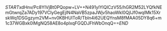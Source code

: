 $START$xdHnv/Pc8YIVjBt0PQopw+LV++N491ylYlQlCzV55/hGR2M52LYQfkNEmGtwrqZa7ADy197VClyGegEjlN4NaVB5zpaJWjv5haoWkl0QjIJf0wqIMk15XrskWq1DSGgzym2VM+nv0KBHUlToR/Tbln4i62UEQYnsM8fMAA05DY8q6+m1c37WGBxk0IMgNQ58AE8o4plxqFGQDJFhWbOnqQ==$END$